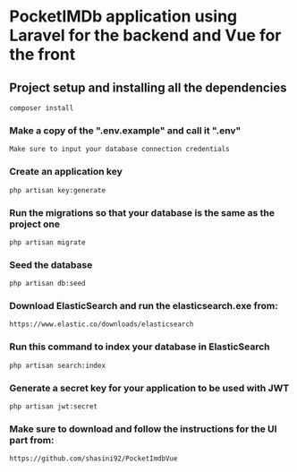 # PocketIMDb application using Laravel for the backend and Vue for the front

## Project setup and installing all the dependencies
```
composer install
```

### Make a copy of the ".env.example" and call it ".env"
```
Make sure to input your database connection credentials
```

### Create an application key
```
php artisan key:generate
```

### Run the migrations so that your database is the same as the project one
```
php artisan migrate
```

### Seed the database
```
php artisan db:seed
```
### Download ElasticSearch and run the elasticsearch.exe from:
```
https://www.elastic.co/downloads/elasticsearch
```
### Run this command to index your database in ElasticSearch
```
php artisan search:index
```

### Generate a secret key for your application to be used with JWT
```
php artisan jwt:secret
```

### Make sure to download and follow the instructions for the UI part from: 
```
https://github.com/shasini92/PocketImdbVue
```
